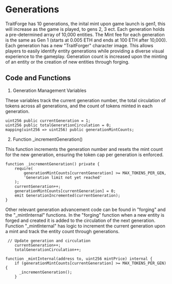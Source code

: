 # Generations

TraitForge has 10 generations, the inital mint upon game launch is gen1, this will increase as the game is played, to gens 2, 3 ect. Each generation holds a pre-determined array of 10,000 entities. The Mint fee for each generation is the same as Gen 1 (starts at 0.005 ETH and ends at 100 ETH after 10,000). 
Each generation has a new "TraitForger" character image. This allows players to easily identify entity generations while providing a diverse visual experience to the gameplay. Generation count is increased upon the minting of an entity or the creation of new entities through forging. 


## Code and Functions 

1. Generation Management Variables

These variables track the current generation number, the total circulation of tokens across all generations, and the count of tokens minted in each generation.


``` 
uint256 public currentGeneration = 1;
uint256 public totalGenerationCirculation = 0;
mapping(uint256 => uint256) public generationMintCounts;
```

2. Function _incrementGeneration()

This function increments the generation number and resets the mint count for the new generation, ensuring the token cap per generation is enforced.

``` 
function _incrementGeneration() private {
    require(
        generationMintCounts[currentGeneration] >= MAX_TOKENS_PER_GEN,
        'Generation limit not yet reached'
    );
    currentGeneration++;
    generationMintCounts[currentGeneration] = 0;
    emit GenerationIncremented(currentGeneration);
}
``` 

Other relevant generation advancement code can be found in "forging" and the "_mintInternal" functions. In the  "forging" function when a new entity is forged and created it is added to the circulation of the next generation. 
Function "_mintInternal" has logic to increment the current generation upon a mint and track the entity count through generations.

``` 
 // Update generation and circulation
    currentGeneration++;
    totalGenerationCirculation++;
``` 
``` 
function _mintInternal(address to, uint256 mintPrice) internal {
    if (generationMintCounts[currentGeneration] >= MAX_TOKENS_PER_GEN) {
      _incrementGeneration();
    }
``` 
